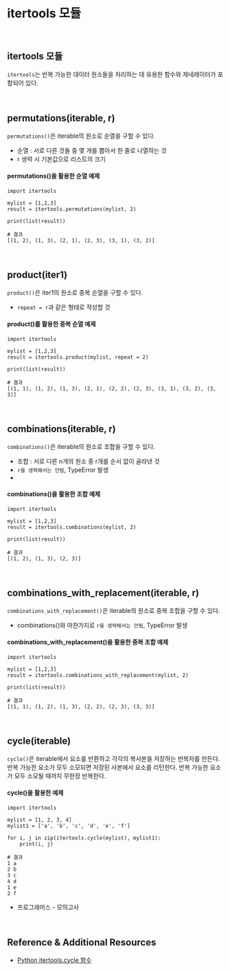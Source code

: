 # itertools 모듈

<br>

## itertools 모듈
`itertools`는 반복 가능한 데이터 원소들을 처리하는 데 유용한 함수와 제네레이터가 포함되어 있다.  

<br>

## permutations(iterable, r)
`permutations()`은 iterable의 원소로 순열을 구할 수 있다.  
* 순열 : 서로 다른 것들 중 몇 개를 뽑아서 한 줄로 나열하는 것
* r 생략 시 기본값으로 리스트의 크기  

#### permutations()을 활용한 순열 예제
```
import itertools

mylist = [1,2,3]
result = itertools.permutations(mylist, 2)

print(list(result))

# 결과
[(1, 2), (1, 3), (2, 1), (2, 3), (3, 1), (3, 2)]
```

<br>

## product(iter1)
`product()`은 iter1의 원소로 중복 순열을 구할 수 있다.  
* `repeat = r`과 같은 형태로 작성할 것 

#### product()를 활용한 중복 순열 예제
```
import itertools

mylist = [1,2,3]
result = itertools.product(mylist, repeat = 2)

print(list(result))

# 결과
[(1, 1), (1, 2), (1, 3), (2, 1), (2, 2), (2, 3), (3, 1), (3, 2), (3, 3)]
```

<br>

## combinations(iterable, r)
`combinations()`은 iterable의 원소로 조합을 구할 수 있다.  
* 조합 : 서로 다른 n개의 원소 중 r개를 순서 없이 골라낸 것
* `r을 생략해서는 안됨`, TypeError 발생
* 

#### combinations()을 활용한 조합 예제
```
import itertools

mylist = [1,2,3]
result = itertools.combinations(mylist, 2)

print(list(result))

# 결과
[(1, 2), (1, 3), (2, 3)]
```

<br>

## combinations_with_replacement(iterable, r)
`combinations_with_replacement()`은 iterable의 원소로 중복 조합을 구할 수 있다.  
* combinations()와 마찬가지로 `r을 생략해서는 안됨`, TypeError 발생

#### combinations_with_replacement()을 활용한 중복 조합 예제
```
import itertools

mylist = [1,2,3]
result = itertools.combinations_with_replacement(mylist, 2)

print(list(result))

# 결과
[(1, 1), (1, 2), (1, 3), (2, 2), (2, 3), (3, 3)]
```

<br>

## cycle(iterable)
`cycle()`은 iterable에서 요소를 반환하고 각각의 복사본을 저장하는 반복자를 만든다.  
반복 가능한 요소가 모두 소모되면 저장된 사본에서 요소를 리턴한다. 반복 가능한 요소가 모두 소모될 때까지 무한정 반복한다.  

#### cycle()을 활용한 예제 
```
import itertools

mylist = [1, 2, 3, 4]
mylist1 = ['a', 'b', 'c', 'd', 'e', 'f']

for i, j in zip(itertools.cycle(mylist), mylist1):
    print(i, j)
    
# 결과
1 a
2 b
3 c
4 d
1 e
2 f
```
* 프로그래머스 - 모의고사

<br>

## Reference & Additional Resources
* [Python itertools.cycle 함수](https://medium.com/@hckcksrl/python-itertools-cycle-module-f53ba30949ed)



